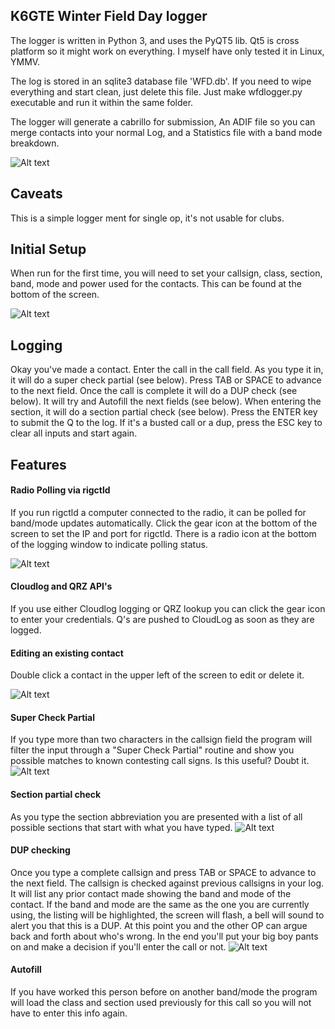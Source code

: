 ## K6GTE Winter Field Day logger

The logger is written in Python 3, and uses the PyQT5 lib. Qt5 is cross platform so it might work on everything. I myself have only tested it in Linux, YMMV.

The log is stored in an sqlite3 database file 'WFD.db'. If you need to wipe everything and start clean, just delete this file. Just make wfdlogger.py executable and run it within the same folder.

The logger will generate a cabrillo for submission, An ADIF file so you can merge contacts into your normal Log, and a Statistics file with a band mode breakdown.

![Alt text](https://github.com/mbridak/pyqtwfdlogger/blob/main/pics/loggerscreenshot.png)

## Caveats
This is a simple logger ment for single op, it's not usable for clubs.

## Initial Setup
When run for the first time, you will need to set your callsign, class, section, band, mode and power used for the contacts. This can be found at the bottom of the screen.

![Alt text](https://github.com/mbridak/pyqtwfdlogger/blob/main/pics/yourstuff.png)

## Logging
Okay you've made a contact. Enter the call in the call field. As you type it in, it will do a super check partial (see below). Press TAB or SPACE to advance to the next field. Once the call is complete it will do a DUP check (see below).
 It will try and Autofill the next fields (see below). When entering the section, it will do a section partial check (see below). Press the ENTER key to submit the Q to the log. If it's a busted call or a dup, press the ESC key to clear all inputs and start again.

## Features

#### Radio Polling via rigctld
If you run rigctld a computer connected to the radio, it can be polled for band/mode updates automatically. Click the gear icon at the bottom of the screen to set the IP and port for rigctld. There is a radio icon at the bottom of the logging window to indicate polling status. 

![Alt text](https://github.com/mbridak/pyqtwfdlogger/blob/main/pics/loggerSettingsDialog.png)

#### Cloudlog and QRZ API's
If you use either Cloudlog logging or QRZ lookup you can click the gear icon to enter your credentials. Q's are pushed to CloudLog as soon as they are logged. 


#### Editing an existing contact
Double click a contact in the upper left of the screen to edit or delete it.

![Alt text](https://github.com/mbridak/pyqtwfdlogger/blob/main/pics/editqso.png)

#### Super Check Partial
If you type more than two characters in the callsign field the program will filter the input through a "Super Check Partial" routine and show you possible matches to known contesting call signs. Is this useful? Doubt it.
![Alt text](https://github.com/mbridak/pyqtwfdlogger/blob/main/pics/scp.png)

#### Section partial check
As you type the section abbreviation you are presented with a list of all possible sections that start with what you have typed.
![Alt text](https://github.com/mbridak/pyqtwfdlogger/blob/main/pics/sectioncheck.png)

#### DUP checking
Once you type a complete callsign and press TAB or SPACE to advance to the next field. The callsign is checked against previous callsigns in your log. It will list any prior contact made showing the band and mode of the contact. If the band and mode are the same as the one you are currently using, the listing will be highlighted, the screen will flash, a bell will sound to alert you that this is a DUP. At this point you and the other OP can argue back and forth about who's wrong. In the end you'll put your big boy pants on and make a decision if you'll enter the call or not.
![Alt text](https://github.com/mbridak/pyqtwfdlogger/blob/main/pics/dupe.png)

#### Autofill
If you have worked this person before on another band/mode the program will load the class and section used previously for this call so you will not have to enter this info again.

